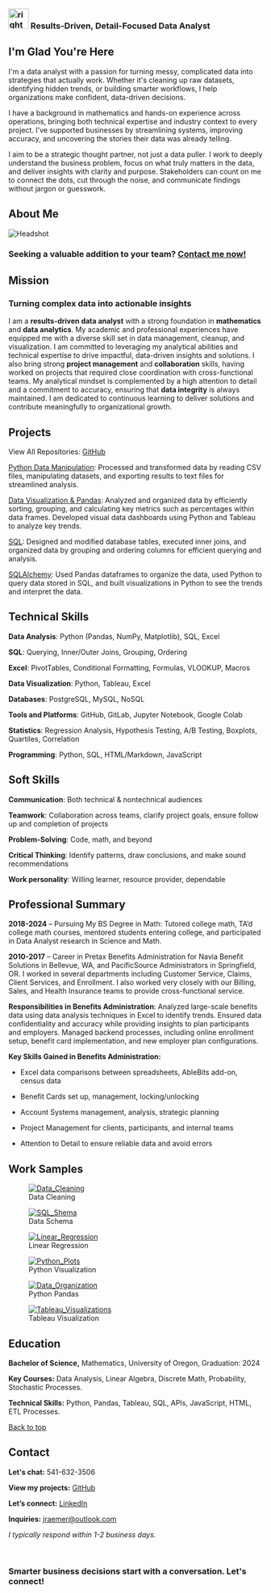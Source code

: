   <link rel="stylesheet" href="mainstyle.css">

<head>
  <meta name="keywords" content="math, data, analysis, analyst, analytics, data analyst, jerrica, raemer, jerrica raemer, university of oregon, uofo, uo, bootcamp, bs, bachelor's, bachelors, attention to detail, statistics, statistical, machine learning, ai, artificial, intelligence, big data, visualization, benefits, fsa, hsa, hra, irs, pretax, risk, financial, public, health, healthcare, consulting, hire, modeling, quality, hard working, sql, nosql, mysql, tableau, excel, python, aws, google cloud, azure, regression, pandas, numpy, matplotlib, querying, hypothesis, testing, a/b, boxplots, quartiles, correlation, accuracy, processes, process, team player, learn, resource, dependable, api, apis, api's, javascript, html, c++, flask, markdown, github, gitlab, postresql, colab, collaborate, pivottables, conditional formatting, formulas, vlookup, hlookup, macros, inner joins, outer joins, joins, grouping, ordering, querying, queries, markup, communication, problem solver, critical thinker, detail, attention">
  <meta name="author" content="Jerrica Raemer">
</head>

<section id="headline">
  <h3> <img src="arrow.JPG" alt="rightarrow" width="40" /> Results-Driven, Detail-Focused Data Analyst</h3>
  </section>

## I'm Glad You're Here

I'm a data analyst with a passion for turning messy, complicated data into strategies that actually work. Whether it's cleaning up raw datasets, identifying hidden trends, or building smarter workflows, I help organizations make confident, data-driven decisions.

I have a background in mathematics and hands-on experience across operations, bringing both technical expertise and industry context to every project. I’ve supported businesses by streamlining systems, improving accuracy, and uncovering the stories their data was already telling.

I aim to be a strategic thought partner, not just a data puller. I work to deeply understand the business problem, focus on what truly matters in the data, and deliver insights with clarity and purpose. Stakeholders can count on me to connect the dots, cut through the noise, and communicate findings without jargon or guesswork.

## About Me
<img src="Headshot.JPG" alt="Headshot" />

### Seeking a **valuable addition** to your team? <a href="#contact">Contact me now!</a>

## Mission

### Turning complex data into actionable insights

I am a **results-driven data analyst** with a strong foundation in **mathematics** and **data analytics**. My academic and professional experiences have equipped me with a diverse skill set in data management, cleanup, and visualization. I am committed to leveraging my analytical abilities and technical expertise to drive impactful, data-driven insights and solutions. I also bring strong **project management** and **collaboration** skills, having worked on projects that required close coordination with cross-functional teams. My analytical mindset is complemented by a high attention to detail and a commitment to accuracy, ensuring that **data integrity** is always maintained. I am dedicated to continuous learning to deliver solutions and contribute meaningfully to organizational growth.

## Projects

View All Repositories: [GitHub](https://github.com/JerricaRaemer)

[Python Data Manipulation](https://github.com/JerricaRaemer/Python_APIs): Processed and transformed data by reading CSV files, manipulating datasets, and exporting results to text files for streamlined analysis.

[Data Visualization & Pandas](https://github.com/JerricaRaemer/Data_Visualization): Analyzed and organized data by efficiently sorting, grouping, and calculating key metrics such as percentages within data frames. Developed visual data dashboards using Python and Tableau to analyze key trends.

[SQL](https://github.com/JerricaRaemer/SQL_Data): Designed and modified database tables, executed inner joins, and organized data by grouping and ordering columns for efficient querying and analysis.

[SQLAlchemy](https://github.com/JerricaRaemer/SQLAlchemy): Used Pandas dataframes to organize the data, used Python to query data stored in SQL, and built visualizations in Python to see the trends and interpret the data.

## Technical Skills

**Data Analysis**: Python (Pandas, NumPy, Matplotlib), SQL, Excel

**SQL**: Querying, Inner/Outer Joins, Grouping, Ordering

**Excel**: PivotTables, Conditional Formatting, Formulas, VLOOKUP, Macros

**Data Visualization**: Python, Tableau, Excel

**Databases**: PostgreSQL, MySQL, NoSQL

**Tools and Platforms**: GitHub, GitLab, Jupyter Notebook, Google Colab

**Statistics**: Regression Analysis, Hypothesis Testing, A/B Testing, Boxplots, Quartiles, Correlation

**Programming**: Python, SQL, HTML/Markdown, JavaScript

## Soft Skills

**Communication**: Both technical & nontechnical audiences

**Teamwork**: Collaboration across teams, clarify project goals, ensure follow up and completion of projects

**Problem-Solving**: Code, math, and beyond

**Critical Thinking**: Identify patterns, draw conclusions, and make sound recommendations

**Work personality**: Willing learner, resource provider, dependable

## Professional Summary

**2018-2024** – Pursuing My BS Degree in Math: Tutored college math, TA’d college math courses, mentored students entering college, and participated in Data Analyst research in Science and Math.

**2010-2017** – Career in Pretax Benefits Administration for Navia Benefit Solutions in Bellevue, WA, and PacificSource Administrators in Springfield, OR. I worked in several departments including Customer Service, Claims, Client Services, and Enrollment. I also worked very closely with our Billing, Sales, and Health Insurance teams to provide cross-functional service.

**Responsibilities in Benefits Administration**: Analyzed large-scale benefits data using data analysis techniques in Excel to identify trends. Ensured data confidentiality and accuracy while providing insights to plan participants and employers. Managed backend processes, including online enrollment setup, benefit card implementation, and new employer plan configurations.

**Key Skills Gained in Benefits Administration:**

* Excel data comparisons between spreadsheets, AbleBits add-on, census data
 
* Benefit Cards set up, management, locking/unlocking
 
* Account Systems management, analysis, strategic planning
 
* Project Management for clients, participants, and internal teams
 
* Attention to Detail to ensure reliable data and avoid errors

## Work Samples

<div class="gallery-grid">
  <div class="gallery">
    <figure>
    <a target="_blank" href="Data_Cleaning_SQL_Python.JPG">
      <img src="Data_Cleaning_SQL_Python.JPG" alt="Data_Cleaning" />
    </a>
    <figcaption>Data Cleaning</figcaption>
    </figure>
  </div>
  
  <div class="gallery">
    <figure>
    <a target="_blank" href="Data_Cleaning_SQL_Python.JPG">
      <img src="SQL_Table_Schema.JPG" alt="SQL_Shema" />
    </a>
    <figcaption>Data Schema</figcaption>
    </figure>
  </div>
  
  <div class="gallery">
    <figure>
    <a target="_blank" href="Linear_Regression.JPG">
      <img src="Linear_Regression.JPG" alt="Linear_Regression" />
    </a>
    <figcaption>Linear Regression</figcaption>
    </figure>
  </div>
  
  <div class="gallery">
    <figure>
    <a target="_blank" href="Line_Plot_Python.JPG">
      <img src="Line_Plot_Python.JPG" alt="Python_Plots" />
    </a>
    <figcaption>Python Visualization</figcaption>
    </figure>
  </div>
  
  <div class="gallery">
    <figure>
    <a target="_blank" href="Python_Dict.JPG">
      <img src="Python_Dict.JPG" alt="Data_Organization" />
    </a>
    <figcaption>Python Pandas</figcaption>
    </figure>
  </div>
  
  <div class="gallery">
    <figure>
    <a target="_blank" href="Tableau_Music.JPG">
      <img src="Tableau_Music.JPG" alt="Tableau_Visualizations" />
    </a>
    <figcaption>Tableau Visualization</figcaption>
    </figure>
  </div>
</div>

## Education

**Bachelor of Science,** Mathematics, University of Oregon, Graduation: 2024

**Key Courses:** Data Analysis, Linear Algebra, Discrete Math, Probability, Stochastic Processes.

**Technical Skills:** Python, Pandas, Tableau, SQL, APIs, JavaScript, HTML, ETL Processes.

<a href="#headline">Back to top</a>

## Contact

**Let's chat:** 541-632-3506
 
**View my projects:** [GitHub](https://github.com/JerricaRaemer)
 
**Let’s connect:** [LinkedIn](https://www.linkedin.com/in/jerrica-raemer/)

**Inquiries:** jraemer@outlook.com

*I typically respond within 1-2 business days.*

<br>

<section id="contact">
  <h3>Smarter business decisions start with a conversation. Let's connect!</h3>
  </section>
